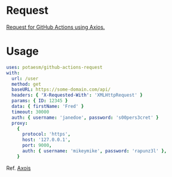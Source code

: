 # Request

[Request for GitHub Actions using Axios.](https://github.com/potaesm/github-actions-request)

# Usage

```yml
uses: potaesm/github-actions-request
with:
  url: /user
  method: get
  baseURL: https://some-domain.com/api/
  headers: { 'X-Requested-With': 'XMLHttpRequest' }
  params: { ID: 12345 }
  data: { firstName: 'Fred' }
  timeout: 30000
  auth: { username: 'janedoe', password: 's00pers3cret' }
  proxy:
    {
      protocol: 'https',
      host: '127.0.0.1',
      port: 9000,
      auth: { username: 'mikeymike', password: 'rapunz3l' },
    }
```
Ref. [Axois](https://www.npmjs.com/package/axios#request-config)